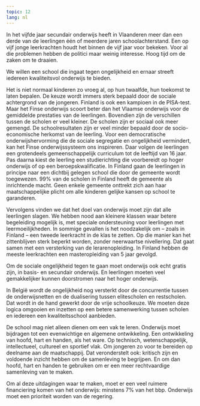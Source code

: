 ```yaml
---
topic: 12
lang: nl
---
```

In het vijfde jaar secundair onderwijs heeft in Vlaanderen meer dan een derde
van de leerlingen één of meerdere jaren schoolachterstand. Een op vijf jonge
leerkrachten houdt het binnen de vijf jaar voor bekeken. Voor al die problemen
hebben de politici maar weinig interesse. Hoog tijd om de zaken om te draaien.

We willen een school die ingaat tegen ongelijkheid en ernaar streeft iedereen
kwaliteitsvol onderwijs te bieden.

Het is niet normaal kinderen zo vroeg al, op hun twaalfde, hun toekomst te
laten bepalen. De keuze wordt immers sterk bepaald door de sociale achtergrond
van de jongeren. Finland is ook een kampioen in de PISA-test. Maar het Finse
onderwijs scoort beter dan het Vlaamse onderwijs voor de gemiddelde prestaties
van de leerlingen. Bovendien zijn de verschillen tussen de scholen er veel
kleiner. De scholen zijn er sociaal ook meer gemengd. De schoolresultaten zijn
er veel minder bepaald door de socio-economische herkomst van de leerling.
Voor een democratische onderwijshervorming die de sociale segregatie en
ongelijkheid vermindert, kan het Finse onderwijssysteem ons inspireren. Daar
volgen de leerlingen een grotendeels gemeenschappelijk curriculum tot de
leeftijd van 16 jaar. Pas daarna kiest de leerling een studierichting die
voorbereidt op hoger onderwijs of op een beroepskwalificatie. In Finland gaan
de leerlingen in principe naar een dichtbij gelegen school die door de
gemeente wordt toegewezen. 99% van de scholen in Finland heeft de gemeente als
inrichtende macht. Geen enkele gemeente onttrekt zich aan haar
maatschappelijke plicht om alle kinderen gelijke kansen op school te
garanderen.

Vervolgens vinden we dat het doel van onderwijs moet zijn dat alle leerlingen
slagen. We hebben nood aan kleinere klassen waar betere begeleiding mogelijk
is, met speciale ondersteuning voor leerlingen met leermoeilijkheden. In
sommige gevallen is het noodzakelijk om – zoals in Finland – een tweede
leerkracht in de klas te zetten. Op die manier kan het zittenblijven sterk
beperkt worden, zonder neerwaartse nivellering. Dat gaat samen met een
versterking van de lerarenopleiding. In Finland hebben de meeste leerkrachten
een masteropleiding van 5 jaar gevolgd.

Om de sociale ongelijkheid tegen te gaan moet onderwijs ook echt gratis zijn,
in basis- en secundair onderwijs. En leerlingen moeten veel gemakkelijker
kunnen doorstromen naar het hoger onderwijs.

In België wordt de ongelijkheid nog versterkt door de concurrentie tussen de
onderwijsnetten en de dualisering tussen elitescholen en restscholen. Dat
wordt in de hand gewerkt door de vrije schoolkeuze. We moeten deze logica
omgooien en inzetten op een betere samen­werking tussen scholen en iedereen
een kwaliteitsschool aanbieden.

De school mag niet alleen dienen om een vak te leren. Onderwijs moet bijdragen
tot een evenwichtige en algemene ontwikkeling. Een ontwikkeling van hoofd,
hart en handen, als het ware. Op technisch, wetenschappelijk, intellectueel,
cultureel en sportief vlak. Om jongeren zo voor te bereiden op deelname aan de
maatschappij. Dat veronderstelt ook: kritisch zijn en voldoende inzicht hebben
om de samenleving te begrijpen. En om dan hoofd, hart en handen te gebruiken
om er een meer rechtvaardige samenleving van te maken.

Om al deze uitdagingen waar te maken, moet er een veel ruimere financiering
komen van het onderwijs: minstens 7% van het bbp. Onderwijs moet een
prioriteit worden van de regering.


